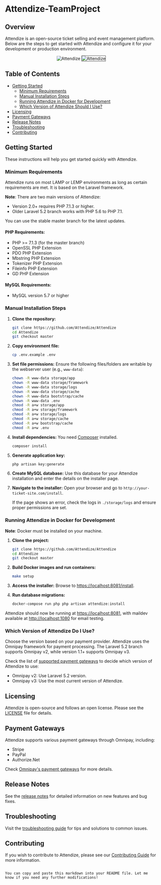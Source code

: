 # Attendize-TeamProject

## Overview
Attendize is an open-source ticket selling and event management platform. Below are the steps to get started with Attendize and configure it for your development or production environment.

<p align="center">
  <img src="/public/assets/images/logo-dark.png" alt="Attendize"/>
  <img style='border: 1px solid #444;' src="https://www.attendize.com/images/screenshots/screen1.PNG" alt="Attendize"/>
</p>


## Table of Contents
- [Getting Started](#getting-started)
  - [Minimum Requirements](#minimum-requirements)
  - [Manual Installation Steps](#manual-installation-steps)
  - [Running Attendize in Docker for Development](#running-attendize-in-docker-for-development)
  - [Which Version of Attendize Should I Use?](#which-version-of-attendize-do-i-use)
- [Licensing](#licensing)
- [Payment Gateways](#payment-gateways)
- [Release Notes](#release-notes)
- [Troubleshooting](#troubleshooting)
- [Contributing](#contributing)

## Getting Started

These instructions will help you get started quickly with Attendize.

### Minimum Requirements
Attendize runs on most LAMP or LEMP environments as long as certain requirements are met. It is based on the Laravel framework.

**Note**: There are two main versions of Attendize:
- Version 2.0+ requires PHP 7.1.3 or higher.
- Older Laravel 5.2 branch works with PHP 5.6 to PHP 7.1.

You can use the stable master branch for the latest updates.

#### PHP Requirements:
- PHP >= 7.1.3 (for the master branch)
- OpenSSL PHP Extension
- PDO PHP Extension
- Mbstring PHP Extension
- Tokenizer PHP Extension
- Fileinfo PHP Extension
- GD PHP Extension

#### MySQL Requirements:
- MySQL version 5.7 or higher

### Manual Installation Steps
1. **Clone the repository:**
   ```bash
   git clone https://github.com/Attendize/Attendize
   cd Attendize
   git checkout master
   ```

2. **Copy environment file:**
   ```bash
   cp .env.example .env
   ```

3. **Set file permissions:**
   Ensure the following files/folders are writable by the webserver user (e.g., `www-data`):
   ```bash
   chown -R www-data storage/app
   chown -R www-data storage/framework
   chown -R www-data storage/logs
   chown -R www-data storage/cache
   chown -R www-data bootstrap/cache
   chown -R www-data .env
   chmod -R a+w storage/app
   chmod -R a+w storage/framework
   chmod -R a+w storage/logs
   chmod -R a+w storage/cache
   chmod -R a+w bootstrap/cache
   chmod -R a+w .env
   ```

4. **Install dependencies:**
   You need [Composer](https://getcomposer.org/) installed.
   ```bash
   composer install
   ```

5. **Generate application key:**
   ```bash
   php artisan key:generate
   ```

6. **Create MySQL database:**
   Use this database for your Attendize installation and enter the details on the installer page.

7. **Navigate to the installer:**
   Open your browser and go to `http://your-ticket-site.com/install`.

   If the page shows an error, check the logs in `./storage/logs` and ensure proper permissions are set.

### Running Attendize in Docker for Development
**Note**: Docker must be installed on your machine.

1. **Clone the project:**
   ```bash
   git clone https://github.com/Attendize/Attendize
   cd Attendize
   git checkout master
   ```

2. **Build Docker images and run containers:**
   ```bash
   make setup
   ```

3. **Access the installer:**
   Browse to [https://localhost:8081/install](https://localhost:8081/install).

4. **Run database migrations:**
   ```bash
   docker-compose run php php artisan attendize:install
   ```

Attendize should now be running at [https://localhost:8081](https://localhost:8081), with maildev available at [http://localhost:1080](http://localhost:1080) for email testing.

### Which Version of Attendize Do I Use?
Choose the version based on your payment provider. Attendize uses the Omnipay framework for payment processing. The Laravel 5.2 branch supports Omnipay v2, while version 1.1+ supports Omnipay v3.

Check the list of [supported payment gateways](https://github.com/thephpleague/omnipay#payment-gateways) to decide which version of Attendize to use:
- Omnipay v2: Use Laravel 5.2 version.
- Omnipay v3: Use the most current version of Attendize.

## Licensing
Attendize is open-source and follows an open license. Please see the [LICENSE](LICENSE) file for details.

## Payment Gateways
Attendize supports various payment gateways through Omnipay, including:
- Stripe
- PayPal
- Authorize.Net

Check [Omnipay's payment gateways](https://github.com/thephpleague/omnipay#payment-gateways) for more details.

## Release Notes
See the [release notes](https://github.com/Attendize/Attendize/releases) for detailed information on new features and bug fixes.

## Troubleshooting
Visit the [troubleshooting guide](https://attendize.com/docs/troubleshooting.html) for tips and solutions to common issues.

## Contributing
If you wish to contribute to Attendize, please see our [Contributing Guide](CONTRIBUTING.md) for more information.
```

You can copy and paste this markdown into your README file. Let me know if you need any further modifications!
